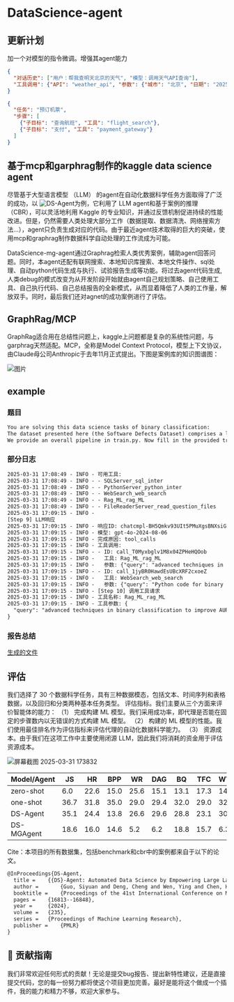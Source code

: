 # DataScience-agent

## 更新计划
加一个对模型的指令微调。增强其agent能力
```json
{
  "对话历史": ["用户：帮我查明天北京的天气", "模型：调用天气API查询"],
  "工具调用": {"API": "weather_api", "参数": {"城市": "北京", "日期": "2025-04-02"}},
}

{
  "任务": "预订机票",
  "步骤": [
    {"子目标": "查询航班", "工具": "flight_search"},
    {"子目标": "支付", "工具": "payment_gateway"}
  ]
}
```
## 基于mcp和garphrag制作的kaggle data science agent
尽管基于大型语言模型 （LLM） 的agent在自动化数据科学任务方面取得了广泛的成功，以 ![DS-Agent](https://github.com/guosyjlu/DS-Agent)为例，它利用了 LLM agent和基于案例的推理 （CBR），可以灵活地利用 Kaggle 的专业知识，并通过反馈机制促进持续的性能改进。但是，仍然需要人类处理大部分工作（数据提取、数据清洗、网络搜索方法...），agent只负责生成对应的代码。由于最近agent技术取得的巨大的突破，使用mcp和graphrag制作数据科学自动处理的工作流成为可能。

DataScience-mg-agent通过Graphrag检索人类优秀案例，辅助agent回答问题。同时，本agent还配有联网搜索、本地知识库搜索、本地文件操作、sql处理、自动python代码生成与执行、试验报告生成等功能。将过去agent代码生成,人类debug的模式改变为从开发阶段开始就由agent自己规划策略、自己使用工具、自己执行代码、自己总结报告的全新模式，从而显着降低了人类的工作量，解放双手。同时，最后我们还对agnet的成功案例进行了评估。

## GraphRag/MCP
GraphRag适合用在总结性问题上，kaggle上问题都是复杂的系统性问题，与garphrag天然适配。MCP，全称是Model Context Protocol，模型上下文协议，由Claude母公司Anthropic于去年11月正式提出。下图是案例库的知识图谱图：

![图片](https://github.com/user-attachments/assets/a70918e7-2b52-4bfb-a103-719a3e56c3d5)

## example
### 题目
```txt
You are solving this data science tasks of binary classification: 
The dataset presented here (the Software Defects Dataset) comprises a lot of numerical features. We have splitted the dataset into three parts of train, valid and test. Your task is to predict the defects item, which is a binary label with 0 and 1. The evaluation metric is the area under ROC curve (AUROC).
We provide an overall pipeline in train.py. Now fill in the provided train.py script to train a binary classification model to get a good performance on this task.

```
### 部分日志
```txt
2025-03-31 17:08:49 - INFO - 可用工具:
2025-03-31 17:08:49 - INFO - - SQLServer_sql_inter
2025-03-31 17:08:49 - INFO - - PythonServer_python_inter
2025-03-31 17:08:49 - INFO - - WebSearch_web_search
2025-03-31 17:08:49 - INFO - - Rag_ML_rag_ML
2025-03-31 17:08:49 - INFO - - FileReaderServer_read_question_files
2025-03-31 17:09:15 - INFO - 
[Step 9] LLM响应
2025-03-31 17:09:15 - INFO - 响应ID: chatcmpl-BH5Qmkv93UIt5PMuXgsBNXsiGZia9
2025-03-31 17:09:15 - INFO - 模型: gpt-4o-2024-08-06
2025-03-31 17:09:15 - INFO - 完成原因: tool_calls
2025-03-31 17:09:15 - INFO - 工具调用:
2025-03-31 17:09:15 - INFO - - ID: call_T0Myxbglv1M8x04ZPHeHQOob
2025-03-31 17:09:15 - INFO -   工具: Rag_ML_rag_ML
2025-03-31 17:09:15 - INFO -   参数: {"query": "advanced techniques in binary classification to improve AUROC"}
2025-03-31 17:09:15 - INFO - - ID: call_1jyBR0HawdEsUBcXRF2cxoeZ
2025-03-31 17:09:15 - INFO -   工具: WebSearch_web_search
2025-03-31 17:09:15 - INFO -   参数: {"query": "Python code for binary classification to maximize AUROC", "max_results": 5}
2025-03-31 17:09:15 - INFO - [Step 10] 调用工具请求
2025-03-31 17:09:15 - INFO - 工具名称: Rag_ML_rag_ML
2025-03-31 17:09:15 - INFO - 工具参数: {
  "query": "advanced techniques in binary classification to improve AUROC"
}

```
### 报告总结
[生成的文件](https://huihuihenqiang.github.io/article/THPML%20book/report.html)


## 评估 
我们选择了 30 个数据科学任务，具有三种数据模态，包括文本、时间序列和表格数据，以及回归和分类两种基本任务类型。 评估指标。我们主要从三个方面来评价智能体的能力： 
（1） 完成构建 ML 模型。我们采用成功率，即代理是否能在固定的步骤数内以无错误的方式构建 ML 模型。 
（2） 构建的 ML 模型的性能。我们使用最佳排名作为评估指标来评估代理的自动化数据科学能力。 
（3） 资源成本。由于我们在这项工作中主要使用闭源 LLM，因此我们将消耗的资金用于评估资源成本。 

![屏幕截图 2025-03-31 173832](https://github.com/user-attachments/assets/ba52f560-d462-4168-b20e-5d6b3022af91)

| Model/Agent       | JS  | HR  | BPP | WR  | DAG | BQ  | TFC | WTH | ELE | SRC | UGL | HB  | CA  | CS  | MH  | SS  | CO  | SD  | Avg |
|-------------------|-----|-----|-----|-----|-----|-----|-----|-----|-----|-----|-----|-----|-----|-----|-----|-----|-----|-----|-----|
| zero-shot         | 6.0 | 22.6| 15.0| 25.6| 15.1| 13.1| 17.3| 14.4| 14.4| 20.0| 13.0| 23.0| 29.0| 19.3| 7.6 | 2.0 | 37.0| 19.5| 17.1|
| one-shot          | 36.7| 31.8| 35.0| 29.0| 29.4| 32.0| 29.0| 32.0| 30.0| 37.3| 45.7| 33.6| 1.0 | 15.3| 23.2| 17.9| 28.3| 28.0| 28.2|
| DS-Agent          | 35.1| 24.4| 13.8| 26.6| 29.6| 28.8| 23.1| 30.1| 26.6| 26.7| 41.6| 36.7| 29.1| 21.9| 35.3| 28.9| 21.4| 23.2| 28.0|
| DS-MGAgent        | 18.6| 16.0| 14.6| 5.2 | 6.2 | 18.8| 15.7| 6.3 | 8.1 | 20.0| 11.4| 21.2| 14.0| 32.6| 14.5| 8.2 | 13.0| 12.4| 12.7|


Cite：本项目的所有数据集，包括benchmark和cbr中的案例都来自于以下的论文。
```txt
@InProceedings{DS-Agent,
  title = 	 {{DS}-Agent: Automated Data Science by Empowering Large Language Models with Case-Based Reasoning},
  author =       {Guo, Siyuan and Deng, Cheng and Wen, Ying and Chen, Hechang and Chang, Yi and Wang, Jun},
  booktitle = 	 {Proceedings of the 41st International Conference on Machine Learning},
  pages = 	 {16813--16848},
  year = 	 {2024},
  volume = 	 {235},
  series = 	 {Proceedings of Machine Learning Research},
  publisher =    {PMLR}
}
```
## 🤝 贡献指南


我们非常欢迎任何形式的贡献！无论是提交bug报告、提出新特性建议，还是直接提交代码，您的每一份努力都将使这个项目更加完善。最好是能将这个做成一个插件，我的能力和精力不够，欢迎大家参与。

